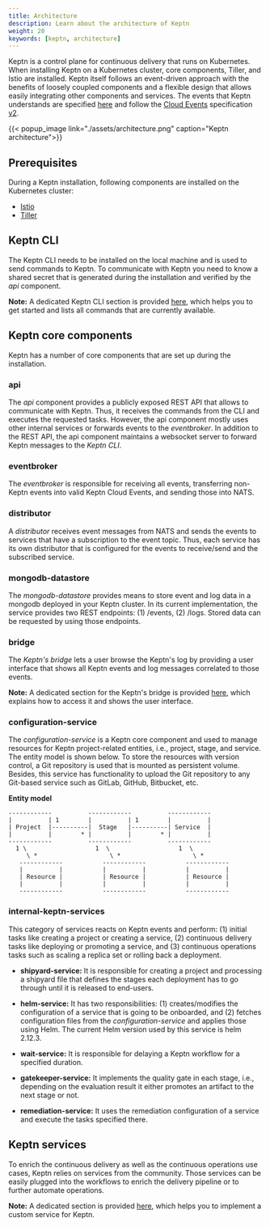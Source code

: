 ```yaml
---
title: Architecture
description: Learn about the architecture of Keptn
weight: 20
keywords: [keptn, architecture]
---
```


Keptn is a control plane for continuous delivery that runs on Kubernetes. When installing Keptn on a Kubernetes cluster, core components, Tiller, and Istio are installed. Keptn itself follows an event-driven approach with the benefits of loosely coupled components and a flexible design that allows easily integrating other components and services. The events that Keptn understands are specified [here](https://github.com/keptn/keptn/blob/master/specification/cloudevents.md) and follow the [Cloud Events](https://cloudevents.io/) specification [v2](https://github.com/cloudevents/spec/tree/v0.2).

{{< popup_image link="./assets/architecture.png" caption="Keptn architecture">}}

## Prerequisites

During a Keptn installation, following components are installed on the Kubernetes cluster:

- [Istio](https://istio.io)  
- [Tiller](https://helm.sh/) 

## Keptn CLI
The Keptn CLI needs to be installed on the local machine and is used to send commands to Keptn. To communicate with Keptn you need to know a shared secret that is generated during the installation and verified by the *api* component.

**Note:** A dedicated Keptn CLI section is provided [here](../../reference/cli/), which helps you to get started and lists all commands that are currently available.

## Keptn core components 

Keptn has a number of core components that are set up during the installation.

### api

The *api* component provides a publicly exposed REST API that allows to communicate with Keptn. Thus, it receives the commands from the CLI and executes the requested tasks. However, the api component mostly uses other internal services or forwards events to the *eventbroker*. In addition to the REST API, the api component maintains a websocket server to forward Keptn messages to the *Keptn CLI*.

### eventbroker

The *eventbroker* is responsible for receiving all events, transferring non-Keptn events into valid Keptn Cloud Events, and sending those into NATS.

### distributor

A *distributor* receives event messages from NATS and sends the events to services that have a subscription to the event topic. Thus, each service has its own distributor that is configured for the events to receive/send and the subscribed service.

### mongodb-datastore

The *mongodb-datastore* provides means to store event and log data in a mongodb deployed in your Keptn cluster. In its current implementation, the service provides two REST endpoints: (1) /events, (2) /logs. Stored data can be requested by using those endpoints.

### bridge

The *Keptn's bridge* lets a user browse the Keptn's log by providing a user interface that shows all Keptn events and log messages correlated to those events.

**Note:** A dedicated section for the Keptn's bridge is provided [here](../../reference/keptnsbridge/), which explains how to access it and shows the user interface.

### configuration-service

The *configuration-service* is a Keptn core component and used to manage resources for Keptn project-related entities, i.e., project, stage, and service. The entity model is shown below. To store the resources with version control, a Git repository is used that is mounted as persistent volume. Besides, this service has functionality to upload the Git repository to any Git-based service such as GitLab, GitHub, Bitbucket, etc.

**Entity model**
```
------------          ------------          ------------
|          | 1        |          | 1        |          |
| Project  |----------|  Stage   |----------| Service  |
|          |        * |          |        * |          |
------------          ------------          ------------
  1 \                   1  \                   1  \
     \ *                    \ *                    \ *
   ------------           ------------           ------------ 
   |          |           |          |           |          | 
   | Resource |           | Resource |           | Resource |  
   |          |           |          |           |          |  
   ------------           ------------           ------------ 
```

### internal-keptn-services

This category of services reacts on Keptn events and perform: (1) initial tasks like creating a project or creating a service, (2) continuous delivery tasks like deploying or promoting a service, and (3) continuous operations tasks such as scaling a replica set or rolling back a deployment.

- **shipyard-service:** It is responsible for creating a project and processing a shipyard file that defines the stages each deployment has to go through until it is released to end-users.

- **helm-service:** It has two responsibilities: (1) creates/modifies the configuration of a service that is going to be onboarded, and (2) fetches configuration files from the *configuration-service* and applies those using Helm. The current Helm version used by this service is helm 2.12.3.

- **wait-service:** It is responsible for delaying a Keptn workflow for a specified duration. 

- **gatekeeper-service:** It implements the quality gate in each stage, i.e., depending on the evaluation result it either promotes an artifact to the next stage or not.

- **remediation-service:** It uses the remediation configuration of a service and execute the tasks specified there. 

## Keptn services

To enrich the continuous delivery as well as the continuous operations use cases, Keptn relies on services from the community. Those services can be easily plugged into the workflows to enrich the delivery pipeline or to further automate operations.

**Note:** A dedicated section is provided [here](../../reference/custom-service/), which helps you to implement a custom service for Keptn.